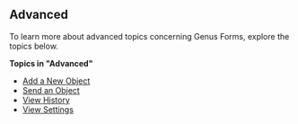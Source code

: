 ## Advanced

To learn more about advanced topics concerning Genus Forms, explore the topics below.

**Topics in "Advanced"**
* [Add a New Object](add-a-new-object.md)
* [Send an Object](send-an-object.md)
* [View History](view-history.md)
* [View Settings](view-settings.md)